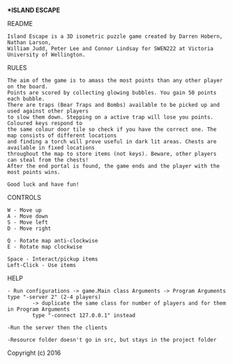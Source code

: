 <b>*********ISLAND ESCAPE********</b>

README																											  
 
	Island Escape is a 3D isometric puzzle game created by Darren Hobern, Nathan Larson, 
	William Judd, Peter Lee and Connor Lindsay for SWEN222 at Victoria University of Wellington.


RULES
	
	The aim of the game is to amass the most points than any other player on the board.
	Points are scored by collecting glowing bubbles. You gain 50 points each bubble. 
	There are traps (Bear Traps and Bombs) available to be picked up and used against other players 
	to slow them down. Stepping on a active trap will lose you points. Coloured keys respond to 
	the same colour door tile so check if you have the correct one. The map consists of different locations
	and finding a torch will prove useful in dark lit areas. Chests are available in fixed locations 
	throughout the map to store items (not keys). Beware, other players can steal from the chests!
	After the end portal is found, the game ends and the player with the most points wins.
	
	Good luck and have fun!


CONTROLS

	W - Move up
	A - Move down
	S - Move left
	D - Move right
	
	Q - Rotate map anti-clockwise
	E - Rotate map clockwise

	Space - Interact/pickup items
	Left-Click - Use items
	
	
HELP
	
	- Run configurations -> game.Main class Arguments -> Program Arguments type "-server 2" (2-4 players)
			-> duplicate the same class for number of players and for them in Program Arguments 
			type "-connect 127.0.0.1" instead	
	
	-Run the server then the clients

	-Resource folder doesn't go in src, but stays in the project folder 
	
	
	

Copyright (c) 2016
